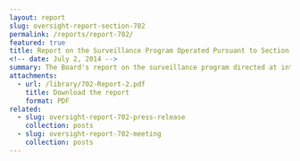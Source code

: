 ```yaml
---
layout: report
slug: oversight-report-section-702
permalink: /reports/report-702/
featured: true
title: Report on the Surveillance Program Operated Pursuant to Section 702 of the Foreign Intelligence Surveillance Act
<!-- date: July 2, 2014 -->
summary: The Board's report on the surveillance program directed at international telephone and internet communications conducted under Section 702 of the Foreign Intelligence Surveillance Act. The report provides descriptive, legal, and policy analysis of the program and offers ten recommendations to further ensure the protection of privacy and civil liberties.
attachments:
  - url: /library/702-Report-2.pdf
    title: Download the report
    format: PDF
related:
  - slug: oversight-report-702-press-release
    collection: posts
  - slug: oversight-report-702-meeting
    collection: posts
---
```

